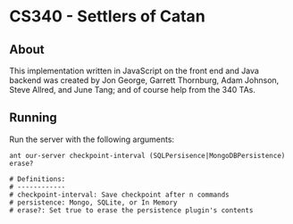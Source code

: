 # CS340 - Settlers of Catan

## About
This implementation written in JavaScript on the front end and Java backend was created by Jon George, Garrett Thornburg, Adam Johnson, Steve Allred, and June Tang; and of course help from the 340 TAs.

## Running
Run the server with the following arguments:

```
ant our-server checkpoint-interval (SQLPersisence|MongoDBPersistence) erase?

# Definitions:
# ------------
# checkpoint-interval: Save checkpoint after n commands
# persistence: Mongo, SQLite, or In Memory
# erase?: Set true to erase the persistence plugin's contents
```